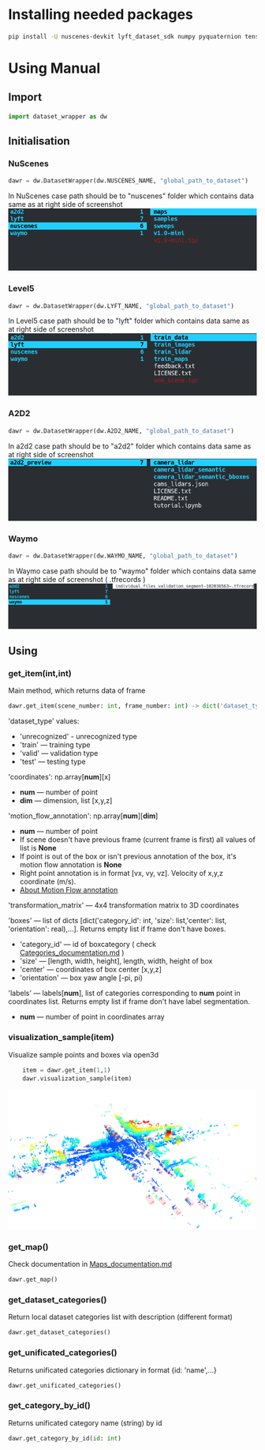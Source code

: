 # Installing needed packages

```bash
pip install -U nuscenes-devkit lyft_dataset_sdk numpy pyquaternion tensorflow==2.6.0 waymo-open-dataset-tf-2-6-0 keras==2.6.0
```

# Using Manual

## Import
```python
import dataset_wrapper as dw
```
## Initialisation
### NuScenes

```python
dawr = dw.DatasetWrapper(dw.NUSCENES_NAME, "global_path_to_dataset")
```
In NuScenes case path should be to "nuscenes" folder which contains data same as at right side of screenshot  
![NuScenes screenshot](./images/nuscenes.png "Title")

### Level5
```python
dawr = dw.DatasetWrapper(dw.LYFT_NAME, "global_path_to_dataset")
```
In Level5 case path should be to "lyft" folder which contains data same as at right side of screenshot  
![lyft screenshot](./images/lyft.png "Title")

### A2D2
```python
dawr = dw.DatasetWrapper(dw.A2D2_NAME, "global_path_to_dataset")
```
In a2d2 case path should be to "a2d2" folder which contains data same as at right side of screenshot  
![a2d2 screenshot](./images/a2d2.png "Title")

### Waymo

```python
dawr = dw.DatasetWrapper(dw.WAYMO_NAME, "global_path_to_dataset")
```
In Waymo case path should be to "waymo" folder which contains data same as at right side of screenshot ( .tfrecords )
![Waymo screenshot](./images/waymo.png "Title")

## Using
### get_item(int,int)
Main method, which returns data of frame
```python
dawr.get_item(scene_number: int, frame_number: int) -> dict('dataset_type': str, 'coordinates': np.array,'transformation_matrix': np.array,'boxes': list, 'labels' : list)
```
'dataset_type' values: 
* 'unrecognized' - unrecognized type
* 'train' — training type
* 'valid' — validation type
* 'test' — testing type

'coordinates': np.array[**num**][x]
* **num** — number of point 
* **dim** — dimension, list [x,y,z]

'motion_flow_annotation': np.array[**num**][**dim**]
* **num** — number of point 
* If scene doesn't have previous frame (current frame is first) all values of list is **None**
* If point is out of the box or isn't previous annotation of the box, it's motion flow annotation is **None**
* Right point annotation is in format [vx, vy, vz]. Velocity of x,y,z coordinate (m/s).
* [About Motion Flow annotation](https://arxiv.org/pdf/2103.01306v3.pdf "https://arxiv.org/pdf/2103.01306v3.pdf")

'transformation_matrix' — 4x4 transformation matrix to 3D coordinates

'boxes' — list of dicts [dict('category_id': int, 'size': list,'center': list, 'orientation': real),...]. Returns empty list if frame don't have boxes.
 * 'category_id' — id of boxcategory ( check [Categories_documentation.md](Categories_documentation.md) )
 * 'size' — [length, width, height], length, width, height of box
 * 'center' — coordinates of box center [x,y,z]
 * 'orientation' — box yaw angle [-pi, pi)

'labels' — labels[**num**], list of categories corresponding to **num** point in coordinates list. Returns empty list if frame don't have label segmentation.
* **num** — number of point in coordinates array

### visualization_sample(item)
Visualize sample points and boxes via open3d
```python
    item = dawr.get_item(1,1)
    dawr.visualization_sample(item)
```
![Visualizatipn example](./images/visualization_example.png "Title")

### get_map()
Check documentation in [Maps_documentation.md](Maps_documentation.md)
```python
dawr.get_map()
```

### get_dataset_categories()
Return local dataset categories list with description (different format) 
```python
dawr.get_dataset_categories()
```
### get_unificated_categories()
Returns unificated categories dictionary in format {id: 'name',...}
```python
dawr.get_unificated_categories()
```

### get_category_by_id()
Returns unificated category name (string) by id 
```python
dawr.get_category_by_id(id: int)
```


